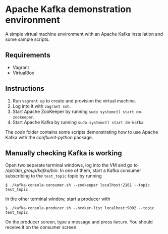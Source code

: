 # Apache Kafka demonstration environment

A simple virtual machine environment with an Apache Kafka installation and
some sample scripts.


## Requirements

- Vagrant
- VirtualBox


## Instructions

1. Run `vagrant up` to create and provision the virtual machine.
2. Log into it with `vagrant ssh`.
3. Start Apache ZooKeeper by running `sudo systemctl start dm-zookeeper`.
4. Start Apache Kafka by running `sudo systemctl start dm-kafka`.

The *code* folder contains some scripts demonstrating how to use Apache Kafka
with the *confluent-python* package.


## Manually checking Kafka is working

Open two separate terminal windows, log into the VM and go to
*/opt/dm_group/kafka/bin*. In one of them, start a Kafka consumer subscribing
to the `test_topic` topic by running

    $ ./kafka-console-consumer.sh --zookeeper localhost:2181 --topic test_topic

In the other terminal window, start a producer with

    $ ./kafka-console-producer.sh --broker-list localhost:9092 --topic test_topic

On the producer screen, type a message and press `Return`. You should receive
it on the consumer screen.

